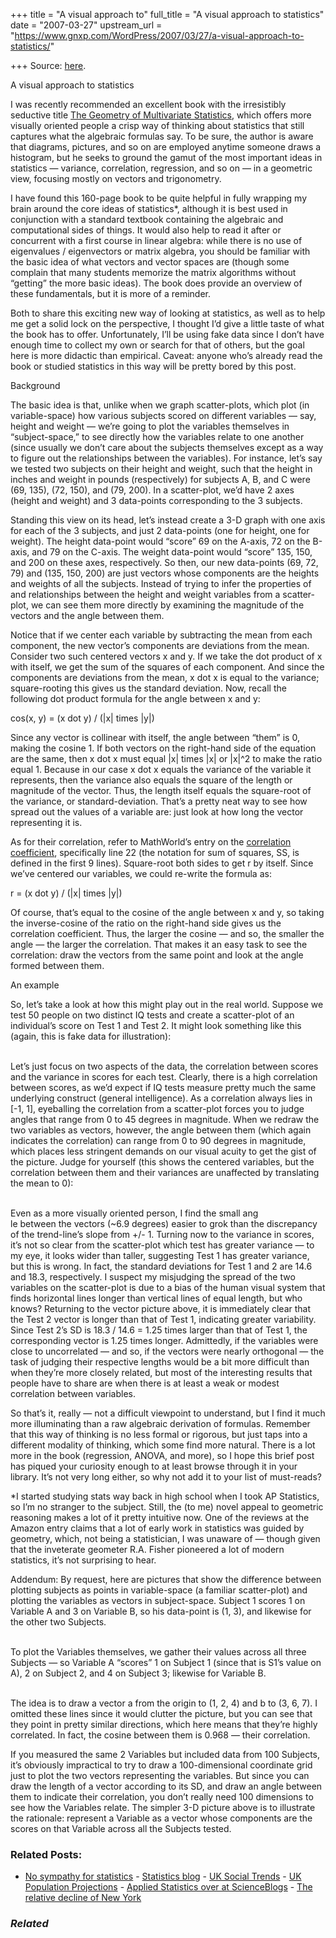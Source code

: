 +++
title = "A visual approach to"
full_title = "A visual approach to statistics"
date = "2007-03-27"
upstream_url = "https://www.gnxp.com/WordPress/2007/03/27/a-visual-approach-to-statistics/"

+++
Source: [here](https://www.gnxp.com/WordPress/2007/03/27/a-visual-approach-to-statistics/).

A visual approach to statistics

I was recently recommended an excellent book with the irresistibly seductive title [The Geometry of Multivariate Statistics](https://www.amazon.com/Geometry-Multivariate-Statistics-Thomas-Wickens/dp/0805816569), which offers more visually oriented people a crisp way of thinking about statistics that still captures what the algebraic formulas say. To be sure, the author is aware that diagrams, pictures, and so on are employed anytime someone draws a histogram, but he seeks to ground the gamut of the most important ideas in statistics — variance, correlation, regression, and so on — in a geometric view, focusing mostly on vectors and trigonometry.

I have found this 160-page book to be quite helpful in fully wrapping my brain around the core ideas of statistics\*, although it is best used in conjunction with a standard textbook containing the algebraic and computational sides of things. It would also help to read it after or concurrent with a first course in linear algebra: while there is no use of eigenvalues / eigenvectors or matrix algebra, you should be familiar with the basic idea of what vectors and vector spaces are (though some complain that many students memorize the matrix algorithms without “getting” the more basic ideas). The book does provide an overview of these fundamentals, but it is more of a reminder.

Both to share this exciting new way of looking at statistics, as well as to help me get a solid lock on the perspective, I thought I’d give a little taste of what the book has to offer. Unfortunately, I’ll be using fake data since I don’t have enough time to collect my own or search for that of others, but the goal here is more didactic than empirical. Caveat: anyone who’s already read the book or studied statistics in this way will be pretty bored by this post.

Background

The basic idea is that, unlike when we graph scatter-plots, which plot (in variable-space) how various subjects scored on different variables — say, height and weight — we’re going to plot the variables themselves in “subject-space,” to see directly how the variables relate to one another (since usually we don’t care about the subjects themselves except as a way to figure out the relationships between the variables). For instance, let’s say we tested two subjects on their height and weight, such that the height in inches and weight in pounds (respectively) for subjects A, B, and C were (69, 135), (72, 150), and (79, 200). In a scatter-plot, we’d have 2 axes (height and weight) and 3 data-points corresponding to the 3 subjects.

Standing this view on its head, let’s instead create a 3-D graph with one axis for each of the 3 subjects, and just 2 data-points (one for height, one for weight). The height data-point would “score” 69 on the A-axis, 72 on the B-axis, and 79 on the C-axis. The weight data-point would “score” 135, 150, and 200 on these axes, respectively. So then, our new data-points (69, 72, 79) and (135, 150, 200) are just vectors whose components are the heights and weights of all the subjects. Instead of trying to infer the properties of and relationships between the height and weight variables from a scatter-plot, we can see them more directly by examining the magnitude of the vectors and the angle between them.

Notice that if we center each variable by subtracting the mean from each component, the new vector’s components are deviations from the mean. Consider two such centered vectors x and y. If we take the dot product of x with itself, we get the sum of the squares of each component. And since the components are deviations from the mean, x dot x is equal to the variance; square-rooting this gives us the standard deviation. Now, recall the following dot product formula for the angle between x and y:

cos(x, y) = (x dot y) / (\|x\| times \|y\|)

Since any vector is collinear with itself, the angle between “them” is 0, making the cosine 1. If both vectors on the right-hand side of the equation are the same, then x dot x must equal \|x\| times \|x\| or \|x\|^2 to make the ratio equal 1. Because in our case x dot x equals the variance of the variable it represents, then the variance also equals the square of the length or magnitude of the vector. Thus, the length itself equals the square-root of the variance, or standard-deviation. That’s a pretty neat way to see how spread out the values of a variable are: just look at how long the vector representing it is.

As for their correlation, refer to MathWorld’s entry on the [correlation coefficient](http://mathworld.wolfram.com/CorrelationCoefficient.html), specifically line 22 (the notation for sum of squares, SS, is defined in the first 9 lines). Square-root both sides to get r by itself. Since we’ve centered our variables, we could re-write the formula as:

r = (x dot y) / (\|x\| times \|y\|)

Of course, that’s equal to the cosine of the angle between x and y, so taking the inverse-cosine of the ratio on the right-hand side gives us the correlation coefficient. Thus, the larger the cosine — and so, the smaller the angle — the larger the correlation. That makes it an easy task to see the correlation: draw the vectors from the same point and look at the angle formed between them.

An example

So, let’s take a look at how this might play out in the real world. Suppose we test 50 people on two distinct IQ tests and create a scatter-plot of an individual’s score on Test 1 and Test 2. It might look something like this (again, this is fake data for illustration):

[](https://www.gnxp.com/blog/uploaded_images/fakeIQ-755465.JPG)  
Let’s just focus on two aspects of the data, the correlation between scores and the variance in scores for each test. Clearly, there is a high correlation between scores, as we’d expect if IQ tests measure pretty much the same underlying construct (general intelligence). As a correlation always lies in \[-1, 1\], eyeballing the correlation from a scatter-plot forces you to judge angles that range from 0 to 45 degrees in magnitude. When we redraw the two variables as vectors, however, the angle between them (which again indicates the correlation) can range from 0 to 90 degrees in magnitude, which places less stringent demands on our visual acuity to get the gist of the picture. Judge for yourself (this shows the centered variables, but the correlation between them and their variances are unaffected by translating the mean to 0):

[](https://www.gnxp.com/blog/uploaded_images/fakeIQ-vector-784872.JPG)  
Even as a more visually oriented person, I find the small ang  
le between the vectors (\~6.9 degrees) easier to grok than the discrepancy of the trend-line’s slope from +/- 1. Turning now to the variance in scores, it’s not so clear from the scatter-plot which test has greater variance — to my eye, it looks wider than taller, suggesting Test 1 has greater variance, but this is wrong. In fact, the standard deviations for Test 1 and 2 are 14.6 and 18.3, respectively. I suspect my misjudging the spread of the two variables on the scatter-plot is due to a bias of the human visual system that finds horizontal lines longer than vertical lines of equal length, but who knows? Returning to the vector picture above, it is immediately clear that the Test 2 vector is longer than that of Test 1, indicating greater variability. Since Test 2’s SD is 18.3 / 14.6 = 1.25 times larger than that of Test 1, the corresponding vector is 1.25 times longer. Admittedly, if the variables were close to uncorrelated — and so, if the vectors were nearly orthogonal — the task of judging their respective lengths would be a bit more difficult than when they’re more closely related, but most of the interesting results that people have to share are when there is at least a weak or modest correlation between variables.

So that’s it, really — not a difficult viewpoint to understand, but I find it much more illuminating than a raw algebraic derivation of formulas. Remember that this way of thinking is no less formal or rigorous, but just taps into a different modality of thinking, which some find more natural. There is a lot more in the book (regression, ANOVA, and more), so I hope this brief post has piqued your curiosity enough to at least browse through it in your library. It’s not very long either, so why not add it to your list of must-reads?

\*I started studying stats way back in high school when I took AP Statistics, so I’m no stranger to the subject. Still, the (to me) novel appeal to geometric reasoning makes a lot of it pretty intuitive now. One of the reviews at the Amazon entry claims that a lot of early work in statistics was guided by geometry, which, not being a statistician, I was unaware of — though given that the inveterate geometer R.A. Fisher pioneered a lot of modern statistics, it’s not surprising to hear.

Addendum: By request, here are pictures that show the difference between plotting subjects as points in variable-space (a familiar scatter-plot) and plotting the variables as vectors in subject-space. Subject 1 scores 1 on Variable A and 3 on Variable B, so his data-point is (1, 3), and likewise for the other two Subjects.

[](https://www.gnxp.com/blog/uploaded_images/variablespace-728523.JPG)  
To plot the Variables themselves, we gather their values across all three Subjects — so Variable A “scores” 1 on Subject 1 (since that is S1’s value on A), 2 on Subject 2, and 4 on Subject 3; likewise for Variable B.

[](https://www.gnxp.com/blog/uploaded_images/subject-space-775046.JPG)  
The idea is to draw a vector a from the origin to (1, 2, 4) and b to (3, 6, 7). I omitted these lines since it would clutter the picture, but you can see that they point in pretty similar directions, which here means that they’re highly correlated. In fact, the cosine between them is 0.968 — their correlation.

If you measured the same 2 Variables but included data from 100 Subjects, it’s obviously impractical to try to draw a 100-dimensional coordinate grid just to plot the two vectors representing the variables. But since you can draw the length of a vector according to its SD, and draw an angle between them to indicate their correlation, you don’t really need 100 dimensions to see how the Variables relate. The simpler 3-D picture above is to illustrate the rationale: represent a Variable as a vector whose components are the scores on that Variable across all the Subjects tested.

### Related Posts:

- [No sympathy for
  statistics](https://www.gnxp.com/WordPress/2007/10/27/no-sympathy-for-statistics/) - [Statistics
  blog](https://www.gnxp.com/WordPress/2007/04/04/statistics-blog/) - [UK Social
  Trends](https://www.gnxp.com/WordPress/2005/03/22/uk-social-trends/) - [UK Population
  Projections](https://www.gnxp.com/WordPress/2007/10/23/uk-population-projections/) - [Applied Statistics over at
  ScienceBlogs](https://www.gnxp.com/WordPress/2009/11/07/applied-statistics-over-at-scienceblogs/) - [The relative decline of New
  York](https://www.gnxp.com/WordPress/2012/10/07/the-decline-of-new-york/)

### *Related*

[](https://www.addtoany.com/add_to/facebook?linkurl=https%3A%2F%2Fwww.gnxp.com%2FWordPress%2F2007%2F03%2F27%2Fa-visual-approach-to-statistics%2F&linkname=A%20visual%20approach%20to%20statistics "Facebook")[](https://www.addtoany.com/add_to/twitter?linkurl=https%3A%2F%2Fwww.gnxp.com%2FWordPress%2F2007%2F03%2F27%2Fa-visual-approach-to-statistics%2F&linkname=A%20visual%20approach%20to%20statistics "Twitter")[](https://www.addtoany.com/add_to/email?linkurl=https%3A%2F%2Fwww.gnxp.com%2FWordPress%2F2007%2F03%2F27%2Fa-visual-approach-to-statistics%2F&linkname=A%20visual%20approach%20to%20statistics "Email")[](https://www.addtoany.com/share)
